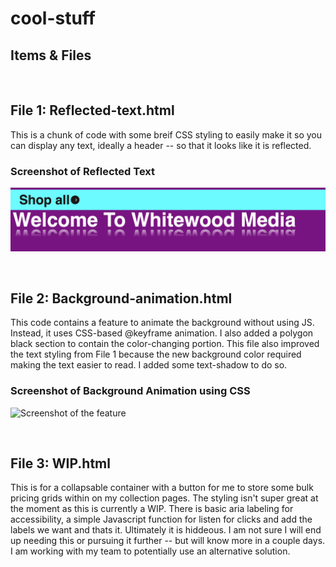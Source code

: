 # cool-stuff

## Items & Files
&nbsp;
&nbsp;

## File 1: Reflected-text.html 
This is a chunk of code with some breif CSS styling to easily make it so you can display any text, ideally a header -- so that it looks like it is reflected.

### Screenshot of Reflected Text 
![Screenshot of the feature](Images/image1-Reflected-text-example.png)

&nbsp;
&nbsp;
&nbsp;
&nbsp;

## File 2: Background-animation.html
This code contains a feature to animate the background without using JS. Instead, it uses CSS-based @keyframe animation. I also added a polygon black section to contain the color-changing portion. This file also improved the text styling from File 1 because the new background color required making the text easier to read. I added some text-shadow to do so.  
### Screenshot of Background Animation using CSS
![Screenshot of the feature](Images/image2-color-animation.gif)



&nbsp;
&nbsp;
&nbsp;
&nbsp;

## File 3: WIP.html
This is for a collapsable container with a button for me to store some bulk pricing grids within on my collection pages. The styling isn't super great at the moment as this is currently a WIP. There is basic aria labeling for accessibility, a simple Javascript function for listen for clicks and add the labels we want and thats it. Ultimately it is hiddeous. I am not sure I will end up needing this or pursuing it further -- but will know more in a couple days. I am working with my team to potentially use an alternative solution. 
